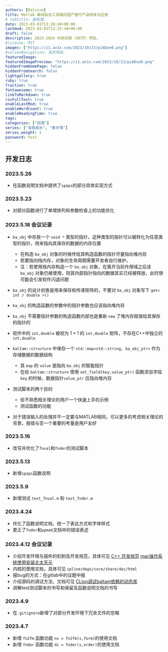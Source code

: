 ```yaml
---
authors: [Ralvine]
title: Matlab 曲线拟合工具箱的国产替代产品研发与应用
# subtitle: 副标题.
date: 2023-03-01T13:20:40+08:00
lastmod: 2023-03-01T13:25:40+08:00
draft: false
description: 2023-2024 科研训练（SRTP）项目。
#license: MIT
images: ["https://z1.ax1x.com/2023/10/23/piADxe0.png"]
#seriesNavigation: 系列导航.
featuredImage: 
featuredImagePreview: "https://z1.ax1x.com/2023/10/23/piADxe0.png"
hiddenFromHomePage: false
hiddenFromSearch: false
lightgallery: true
ruby: true
fraction: true
fontawesome: true
linkToMarkdown: true
rssFullText: true
enableLastMod: true
enableWordCount: true
enableReadingTime: true
tags: 
categories: ["回溯"]
series: ["自我成长", "象牙塔"]
series_weight: 1
password: test
---
```


<!--more-->

## 开发日志

### 2023.5.26

- 在函数说明文档中提供了`spapi`的部分具体实现方式

### 2023.5.23

- 对部分函数进行了单增排列和参数检查上的功能优化

### 2023.5.18 会议记录

- `ba_obj` 中存放一个 `void *` 类型的指针，这种类型的指针可以被转化为任意类型的指针，用来指向其保存的数据的内存位置
  - 在构造 `ba_obj` 对象的时候传给其构造函数的指针尽量指向堆内存
  - 若要指向栈内存，对象的生命周期需要开发者自行维护。
  - 注：若使用栈内存构造一个 `ba_obj` 对象，在离开当前作用域之后该 `ba_obj` 对象仍被使用，则其内部指针指向的数据其实已经被释放，此时很可能会引发软件闪退问题
- `ba_obj` 的设计初衷是用来保存和传递矩阵的，不要对 `ba_obj` 对象写下 `get< int / double >()`
- `ba_obj` 的构造函数的参数中的指针参数也应该指向堆内存
- `ba_obj` 不需要指针参数的构造函数内部也是重新 `new` 了堆内存赋值给其保存的指针的
- 软件中的 `int,double` 被视为 $1 \times 1$ 的 `int,double` 矩阵，不存在C++中独立的 `int,double`
- `baltam::structure` 中保存一个 `std::map<std::string, ba_obj_ptr>` 作为存储数据的数据结构
  - 其 `map` 的 `value` 是指向 `ba_obj` 的智能指针
  - 在给 `baltam::structure` 使用 `set_field(key,value_ptr)` 函数添加字段 `key` 的时候，数据指针`value_ptr` 应指向堆内存

- 测试脚本的两个目的
  - 给不熟悉相关理论的用户一个快速上手的示例
  - 测试函数的功能

- 对于错误输入的处理并不一定要与MATLAB相同，可以更多的考虑相关理论的背景，报错与否一个重要的考量是用户友好

### 2023.5.16

- 改写并优化了`fnval`和`fnder`的测试脚本

### 2023.5.13

- 新增`spapi`函数说明

### 2023.5.9

- 新增测试 `test_fnval.m` 和 `test_fnder.m`

### 2023.4.24

- 优化了函数说明文档，统一了表达方式和字体样式
- 更正了`fnder`和`ppmak`文档中的错误表述

### 2023.4.12 会议记录

- 介绍开发环境与插件的机制及开发规范，具体可见
  [C++ 开发规范](http://183.66.214.98:20005/numerical_computation/style_guide/-/wikis/C++-%E5%BC%80%E5%8F%91%E8%A7%84%E8%8C%83)
  [mac操作系统使用安装北太天元](https://www.bilibili.com/video/BV1SW4y1j71Y/?spm_id_from=333.999.0.0&vd_source=ee756967a7f488a76fc48a6117203f55)
- 内核的使用文档，具体可见 `spline/deps/core/share/doc/html`
- 报bug的方式：在gitlab中的议题中报
- 介绍源码的调试方法，文档可见 
  [CLion调试baltam依赖的动态库](http://183.66.214.98:20005/numerical_computation/style_guide/-/wikis/CLion%E8%B0%83%E8%AF%95baltam%E4%BE%9D%E8%B5%96%E7%9A%84%E5%8A%A8%E6%80%81%E5%BA%93)
- 讲解test测试脚本的书写和保留及函数说明文档的书写

### 2023.4.9

- 在`.gitignore`新增了对部分开发环境下冗余文件的忽略

### 2023.4.7

- 新增 `fn2fm` 函数功能 `ns = fn2fm(s,form)`的使用文档
- 新增 `fnder` 函数功能 `ds = fnder(s,order)`的使用文档